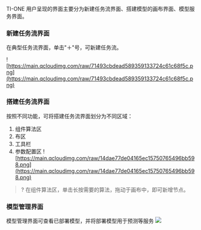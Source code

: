 TI-ONE 用户呈现的界面主要分为新建任务流界面、搭建模型的画布界面、模型服务界面。

### 新建任务流界面
在典型任务流界面，单击"＋"号，可新建任务流。

![https://main.qcloudimg.com/raw/71493cbdead589359133724c61c68f5c.png](https://main.qcloudimg.com/raw/71493cbdead589359133724c61c68f5c.png)

###  搭建任务流界面
按照不同功能，可将搭建任务流界面划分为不同区域：
1. 组件算法区  
2. 布区  
3. 工具栏  
4. 参数配置区
 ![https://main.qcloudimg.com/raw/14dae77de04165ec15750765496bb598.png](https://main.qcloudimg.com/raw/14dae77de04165ec15750765496bb598.png)
>? 在组件算法区，单击长按需要的算法，拖动于画布中，即可新增节点。

### 模型管理界面
模型管理界面可查看已部署模型，并将部署模型用于预测等服务
![](https://main.qcloudimg.com/raw/bd450f7a93ce034f4a58ba8ea47e6780.png)
